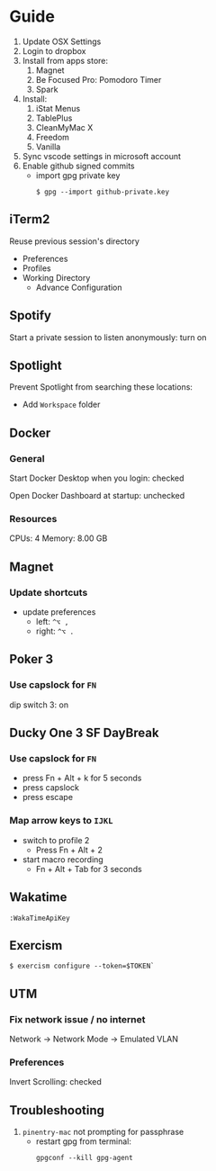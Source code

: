 # Guide

1. Update OSX Settings
1. Login to dropbox
1. Install from apps store:
   1. Magnet
   1. Be Focused Pro: Pomodoro Timer
   1. Spark
1. Install:
   1. iStat Menus
   1. TablePlus
   1. CleanMyMac X
   1. Freedom
   1. Vanilla
1. Sync vscode settings in microsoft account
1. Enable github signed commits
   - import gpg private key
     ```
     $ gpg --import github-private.key
     ```

## iTerm2

Reuse previous session's directory

- Preferences
- Profiles
- Working Directory
  - Advance Configuration

## Spotify

Start a private session to listen anonymously: turn on

## Spotlight

Prevent Spotlight from searching these locations:

- Add `Workspace` folder

## Docker

### General

Start Docker Desktop when you login: checked

Open Docker Dashboard at startup: unchecked

### Resources

CPUs: 4
Memory: 8.00 GB

## Magnet

### Update shortcuts

- update preferences
  - left: `^⌥ ,`
  - right: `^⌥ .`

## Poker 3

### Use capslock for `FN`

dip switch 3: on

## Ducky One 3 SF DayBreak

### Use capslock for `FN`

- press Fn + Alt + k for 5 seconds
- press capslock
- press escape

### Map arrow keys to `IJKL`

- switch to profile 2
  - Press Fn + Alt + 2
- start macro recording
  - Fn + Alt + Tab for 3 seconds

## Wakatime

```
:WakaTimeApiKey
```

## Exercism

```
$ exercism configure --token=$TOKEN`
```

## UTM

### Fix network issue / no internet

Network -> Network Mode -> Emulated VLAN

### Preferences

Invert Scrolling: checked

## Troubleshooting

1. `pinentry-mac` not prompting for passphrase
   - restart gpg from terminal:
     ```
     gpgconf --kill gpg-agent
     ```
